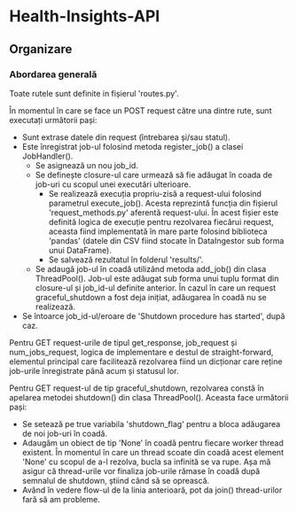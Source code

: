 # Health-Insights-API 

## Organizare

### Abordarea generală

Toate rutele sunt definite in fișierul 'routes.py'.

În momentul în care se face un POST request către una dintre rute, sunt executați următorii pași:
- Sunt extrase datele din request (întrebarea și/sau statul).
- Este înregistrat job-ul folosind metoda register_job() a clasei JobHandler().
    - Se asignează un nou job_id.
    - Se definește closure-ul care urmează să fie adăugat în coada de job-uri cu scopul
    unei executări ulterioare.
        - Se realizează execuția propriu-zisă a request-ului folosind parametrul execute_job().
        Acesta reprezintă funcția din fișierul 'request_methods.py' aferentă request-ului. În
        acest fișier este definită logica de execuție pentru rezolvarea fiecărui request, aceasta
        fiind implementată în mare parte folosind biblioteca 'pandas' (datele din CSV fiind
        stocate în DataIngestor sub forma unui DataFrame).
        - Se salvează rezultatul în folderul 'results/'.
    - Se adaugă job-ul în coadă utilizând metoda add_job() din clasa ThreadPool(). Job-ul este
    adăugat sub forma unui tuplu format din closure-ul și job_id-ul definite anterior. În cazul în
    care un request graceful_shutdown a fost deja inițiat, adăugarea în coadă nu se realizează.
- Se întoarce job_id-ul/eroare de 'Shutdown procedure has started', după caz.

Pentru GET request-urile de tipul get_response, job_request și num_jobs_request, logica de
implementare e destul de straight-forward, elementul principal care facilitează rezolvarea fiind
un dicționar care reține job-urile înregistrate până acum și statusul lor.

Pentru GET request-ul de tip graceful_shutdown, rezolvarea constă în apelarea metodei shutdown()
din clasa ThreadPool(). Aceasta face următorii pași:
- Se setează pe true variabila 'shutdown_flag' pentru a bloca adăugarea de noi job-uri în coadă.
- Adaugăm un obiect de tip 'None' în coadă pentru fiecare worker thread existent. În momentul în
care un thread scoate din coadă acest element 'None' cu scopul de a-l rezolva, bucla sa infinită
se va rupe. Așa mă asigur că thread-urile vor finaliza job-urile rămase în coadă după semnalul de
shutdown, știind când să se oprească.
- Având în vedere flow-ul de la linia anterioară, pot da join() thread-urilor fară să am probleme.
